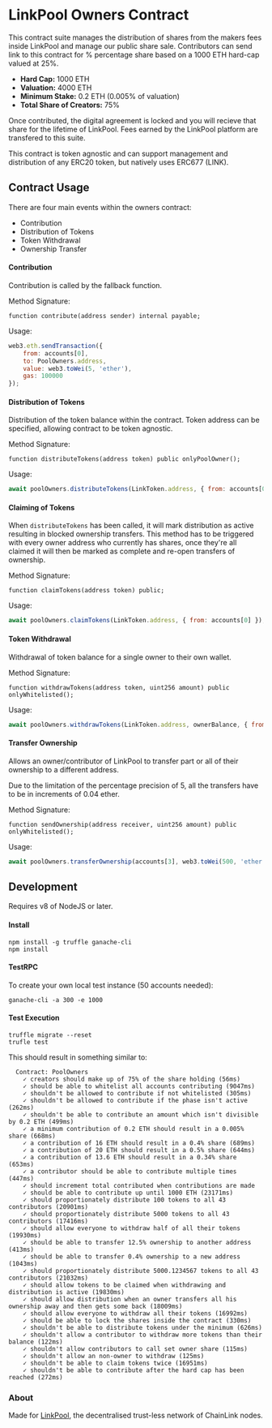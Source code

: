# LinkPool Owners Contract

This contract suite manages the distribution of shares from the makers fees inside LinkPool and manage our public share sale. Contributors can send link to this contract for % percentage share based on a 1000 ETH hard-cap valued at 25%.

- **Hard Cap:** 1000 ETH
- **Valuation:** 4000 ETH
- **Minimum Stake:** 0.2 ETH (0.005% of valuation)
- **Total Share of Creators:** 75%

Once contributed, the digital agreement is locked and you will recieve that share for the lifetime of LinkPool. Fees earned by the LinkPool platform are transfered to this suite.

This contract is token agnostic and can support management and distribution of any ERC20 token, but natively uses ERC677 (LINK).

## Contract Usage

There are four main events within the owners contract:

- Contribution
- Distribution of Tokens
- Token Withdrawal
- Ownership Transfer

#### Contribution
Contribution is called by the fallback function.

Method Signature:
```
function contribute(address sender) internal payable;
```

Usage:
```js
web3.eth.sendTransaction({
    from: accounts[0],
    to: PoolOwners.address,
    value: web3.toWei(5, 'ether'),
    gas: 100000
});
```

#### Distribution of Tokens
Distribution of the token balance within the contract. Token address can be specified, allowing contract to be token agnostic.

Method Signature:
```
function distributeTokens(address token) public onlyPoolOwner();
```

Usage:
```js
await poolOwners.distributeTokens(LinkToken.address, { from: accounts[0] });
```

#### Claiming of Tokens
When `distributeTokens` has been called, it will mark distribution as active resulting in blocked ownership transfers. This method has to be triggered with every owner address who currently has shares, once they're all claimed it will then be marked as complete and re-open transfers of ownership.

Method Signature:
```
function claimTokens(address token) public;
```
Usage:
```js
await poolOwners.claimTokens(LinkToken.address, { from: accounts[0] });
```

#### Token Withdrawal
Withdrawal of token balance for a single owner to their own wallet.

Method Signature:
```
function withdrawTokens(address token, uint256 amount) public onlyWhitelisted();
```

Usage:
```js
await poolOwners.withdrawTokens(LinkToken.address, ownerBalance, { from: accounts[0] });
```

#### Transfer Ownership
Allows an owner/contributor of LinkPool to transfer part or all of their ownership to a different address.

Due to the limitation of the percentage precision of 5, all the transfers have to be in increments of 0.04 ether.

Method Signature:
```
function sendOwnership(address receiver, uint256 amount) public onlyWhitelisted();
```

Usage:
```js
await poolOwners.transferOwnership(accounts[3], web3.toWei(500, 'ether'), { from: accounts[0] });
```


## Development

Requires v8 of NodeJS or later.

#### Install

```
npm install -g truffle ganache-cli
npm install
```

#### TestRPC
To create your own local test instance (50 accounts needed):
```
ganache-cli -a 300 -e 1000
```

#### Test Execution

```
truffle migrate --reset
trufle test
```

This should result in something similar to:
```
  Contract: PoolOwners
    ✓ creators should make up of 75% of the share holding (56ms)
    ✓ should be able to whitelist all accounts contributing (9047ms)
    ✓ shouldn't be allowed to contribute if not whitelisted (305ms)
    ✓ shouldn't be allowed to contribute if the phase isn't active (262ms)
    ✓ shouldn't be able to contribute an amount which isn't divisible by 0.2 ETH (499ms)
    ✓ a minimum contribution of 0.2 ETH should result in a 0.005% share (668ms)
    ✓ a contribution of 16 ETH should result in a 0.4% share (689ms)
    ✓ a contribution of 20 ETH should result in a 0.5% share (644ms)
    ✓ a contribution of 13.6 ETH should result in a 0.34% share (653ms)
    ✓ a contributor should be able to contribute multiple times (447ms)
    ✓ should increment total contributed when contributions are made
    ✓ should be able to contribute up until 1000 ETH (23171ms)
    ✓ should proportionately distribute 100 tokens to all 43 contributors (20901ms)
    ✓ should proportionately distribute 5000 tokens to all 43 contributors (17416ms)
    ✓ should allow everyone to withdraw half of all their tokens (19930ms)
    ✓ should be able to transfer 12.5% ownership to another address (413ms)
    ✓ should be able to transfer 0.4% ownership to a new address (1043ms)
    ✓ should proportionately distribute 5000.1234567 tokens to all 43 contributors (21032ms)
    ✓ should allow tokens to be claimed when withdrawing and distribution is active (19830ms)
    ✓ should allow distribution when an owner transfers all his ownership away and then gets some back (18009ms)
    ✓ should allow everyone to withdraw all their tokens (16992ms)
    ✓ should be able to lock the shares inside the contract (330ms)
    ✓ shouldn't be able to distribute tokens under the minimum (626ms)
    ✓ shouldn't allow a contributor to withdraw more tokens than their balance (122ms)
    ✓ shouldn't allow contributors to call set owner share (115ms)
    ✓ shouldn't allow an non-owner to withdraw (125ms)
    ✓ shouldn't be able to claim tokens twice (16951ms)
    ✓ shouldn't be able to contribute after the hard cap has been reached (272ms)
```

### About

Made for [LinkPool](https://linkpool.io), the decentralised trust-less network of ChainLink nodes.

